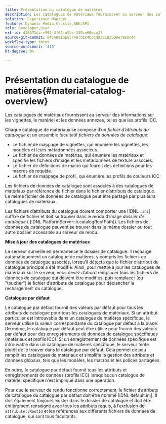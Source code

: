 ```yaml
---
title: Présentation du catalogue de matières
description: Les catalogues de matériaux fournissent au serveur des informations sur les vignettes, le matériel et les données annexes, telles que les profils ICC.
solution: Experience Manager
feature: Dynamic Media Classic,SDK/API
role: Developer,User
exl-id: d26371da-e992-4f63-a5be-190ce60eca2f
source-git-commit: 8454991568374ecd1c4babdd3210250ea7988c4c
workflow-type: tm+mt
source-wordcount: '413'
ht-degree: 0%

---
```


# Présentation du catalogue de matières{#material-catalog-overview}

Les catalogues de matériaux fournissent au serveur des informations sur les vignettes, le matériel et les données annexes, telles que les profils ICC.

Chaque catalogue de matériaux se compose d’un *fichier d’attributs du catalogue* et un ensemble facultatif *fichiers de données de catalogue*:

* Le fichier de mappage de vignettes, qui énumère les vignettes, les modèles et leurs métadonnées associées.
* Le fichier de données de matériau, qui énumère les matériaux et spécifie les fichiers d’image et les métadonnées de texture associés.
* Le fichier de définitions de macro qui fournit des définitions pour les macros de requête.
* Le fichier de mappage de profil, qui énumère les profils de couleurs ICC.

Les fichiers de données de catalogue sont associés à des catalogues de matériaux par référence de fichier dans le fichier d’attributs de catalogue. Le même fichier de données de catalogue peut être partagé par plusieurs catalogues de matériaux.

Les fichiers d’attributs du catalogue doivent comporter une [!DNL `.ini`] suffixe de fichier et doit se trouver dans le rendu d’image *dossier de catalogue* ( [!DNL PlatformServer::ir.catalogRootPath]). Les fichiers de données du catalogue peuvent se trouver dans le même dossier ou tout autre dossier accessible au serveur de rendu.

**Mise à jour des catalogues de matériaux**

Le serveur surveille en permanence le dossier de catalogue. Il recharge automatiquement un catalogue de matières, y compris les fichiers de données de catalogue associés, lorsqu’il détecte que le fichier d’attribut du catalogue principal a été modifié. Ainsi, pour mettre à jour les catalogues de matériaux sur le serveur, vous devez d’abord remplacer tous les fichiers de données de catalogue qui doivent être modifiés, puis remplacer (ou &quot;toucher&quot;) le fichier d’attributs de catalogue pour déclencher le rechargement du catalogue.

**Catalogue par défaut**

Le catalogue par défaut fournit des valeurs par défaut pour tous les attributs de catalogue pour tous les catalogues de matériaux. Si un attribut particulier est introuvable dans un catalogue de matières spécifique, le serveur utilise la valeur correspondante du catalogue par défaut à la place. De même, le catalogue par défaut peut être utilisé pour fournir des valeurs par défaut pour des enregistrements de données de catalogue spécifiques (matériaux et profils ICC). Si un enregistrement de données spécifique est introuvable dans un catalogue de matières spécifique, le serveur tente plutôt de le trouver dans le catalogue par défaut. Cela permet de peu remplir les catalogues de matériaux et simplifie la gestion des attributs et données globaux, tels que les modèles, les macros et les polices partagées.

En outre, le catalogue par défaut fournit tous les attributs et enregistrements de données (profils ICC) lorsqu’aucun catalogue de matériel spécifique n’est impliqué dans une opération.

Pour que le serveur de rendu fonctionne correctement, le fichier d’attributs de catalogue du catalogue par défaut doit être nommé [!DNL default.ini]. Il doit également toujours exister dans le dossier de catalogue et doit être entièrement renseigné avec tous les attributs requis, à l’exclusion de `attribute::RootId` et les références aux différents fichiers de données de catalogue, qui sont tous facultatifs.

<!-- **See also**

`PlatformServer::ir.catalogRootPath` -->
